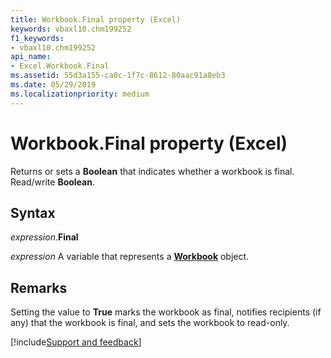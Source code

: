 ```yaml
---
title: Workbook.Final property (Excel)
keywords: vbaxl10.chm199252
f1_keywords:
- vbaxl10.chm199252
api_name:
- Excel.Workbook.Final
ms.assetid: 55d3a155-ca0c-1f7c-8612-80aac91a8eb3
ms.date: 05/29/2019
ms.localizationpriority: medium
---
```



# Workbook.Final property (Excel)

Returns or sets a **Boolean** that indicates whether a workbook is final. Read/write **Boolean**.


## Syntax

_expression_.**Final**

_expression_ A variable that represents a **[Workbook](Excel.Workbook.md)** object.


## Remarks

Setting the value to **True** marks the workbook as final, notifies recipients (if any) that the workbook is final, and sets the workbook to read-only.




[!include[Support and feedback](~/includes/feedback-boilerplate.md)]